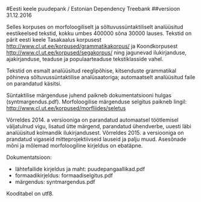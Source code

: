 #Eesti keele puudepank / Estonian Dependency Treebank
##versioon 31.12.2016

Selles korpuses on morfoloogiliselt ja sõltuvussüntaktiliselt analüüsitud eestikeelsed tekstid, kokku umbes 400000 sõna 30000 lauses. 
Tekstid on pärit eesti keele Tasakaalus korpusest http://www.cl.ut.ee/korpused/grammatikakorpus/ ja Koondkorpusest http://www.cl.ut.ee/korpused/segakorpus/ ning jagunevad ilukirjanduse, ajakirjanduse, teaduse ja populaarteaduse tekstiklasside vahel.

Tekstid on esmalt analüüsitud reeglipõhise, kitsenduste grammatikal põhineva sõltuvussüntaktilise analüsaatoriga; automaatselt analüüsitud faile on parandatud käsitsi.

Süntaktilise märgenduse juhend paikneb dokumentatsiooni hulgas (syntmargendus.pdf).
Morfoloogilise märgenduse selgitus paikneb lingil: http://www.cl.ut.ee/korpused/morfliides/seletus

Võrreldes 2014. a versiooniga on parandatud automaatsel töötlemisel väljatulnud vigu, lisatud ütte märgend, parandatud ühendverbe, uuesti läbi analüüsitud kolmandik ilukirjandusest.
Võrreldes 2015. a versiooniga on prandatud vigaseid mitteprojektiivseid lauseid ja palju muud. 
Asesõnade mõni ja mõlemad morfoloogiline kirjeldus on ebatäpne.

Dokumentatsioon:
  * lähtefailide kirjeldus ja maht: puudepangaallikad.pdf
  * formaadikirjeldus: formaadiselgitus.pdf
  * märgendus: syntmargendus.pdf

Kooditabel on utf8.
